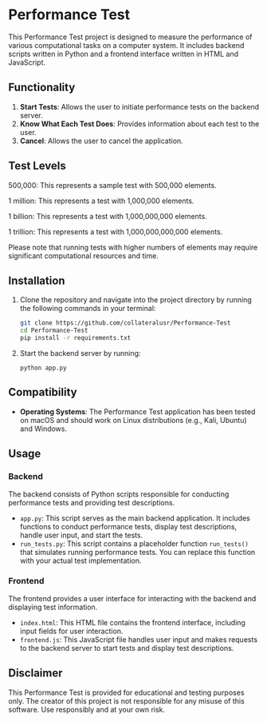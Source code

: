 # Performance Test

This Performance Test project is designed to measure the performance of various computational tasks on a computer system. It includes backend scripts written in Python and a frontend interface written in HTML and JavaScript.

## Functionality

1. **Start Tests**: Allows the user to initiate performance tests on the backend server.
2. **Know What Each Test Does**: Provides information about each test to the user.
3. **Cancel**: Allows the user to cancel the application.

## Test Levels

500,000: This represents a sample test with 500,000 elements.

1 million: This represents a test with 1,000,000 elements.

1 billion: This represents a test with 1,000,000,000 elements.

1 trillion: This represents a test with 1,000,000,000,000 elements.

Please note that running tests with higher numbers of elements may require significant computational resources and time.

## Installation

1. Clone the repository and navigate into the project directory by running the following commands in your terminal:

   ```bash
   git clone https://github.com/collateralusr/Performance-Test
   cd Performance-Test
   pip install -r requirements.txt

   ```

4. Start the backend server by running:
   ```
   python app.py
   ```

## Compatibility

- **Operating Systems**: The Performance Test application has been tested on macOS and should work on Linux distributions (e.g., Kali, Ubuntu) and Windows.

## Usage

### Backend

The backend consists of Python scripts responsible for conducting performance tests and providing test descriptions.

- `app.py`: This script serves as the main backend application. It includes functions to conduct performance tests, display test descriptions, handle user input, and start the tests.
- `run_tests.py`: This script contains a placeholder function `run_tests()` that simulates running performance tests. You can replace this function with your actual test implementation.

### Frontend

The frontend provides a user interface for interacting with the backend and displaying test information.

- `index.html`: This HTML file contains the frontend interface, including input fields for user interaction.
- `frontend.js`: This JavaScript file handles user input and makes requests to the backend server to start tests and display test descriptions.


## Disclaimer

This Performance Test is provided for educational and testing purposes only. The creator of this project is not responsible for any misuse of this software. Use responsibly and at your own risk.
